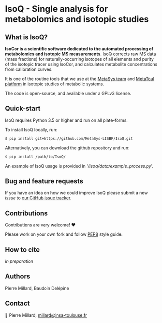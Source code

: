 # IsoQ - Single analysis for metabolomics and isotopic studies

## What is IsoQ?
**IsoCor is a scientific software dedicated to the automated processing of metabolomics and isotopic MS measurements**.
IsoQ corrects raw MS data (mass fractions) for
naturally-occurring isotopes of all elements and purity of the
isotopic tracer using IsoCor, and calculates metabolite concentrations 
from calibration curves.

It is one of the routine tools that we use at the [MetaSys team](http://www.lisbp.fr/en/research/molecular-physiology-and-metabolism/metasys.html) and [MetaToul platform](http://www.metatoul.fr) in isotopic studies of metabolic systems.

The code is open-source, and available under a GPLv3 license.

## Quick-start
IsoQ requires Python 3.5 or higher and run on all plate-forms.

To install IsoQ locally, run:

```bash
$ pip install git+https://github.com/MetaSys-LISBP/IsoQ.git
```

Alternatively, you can download the github repository and run:

```bash
$ pip install /path/to/IsoQ/
```

An example of IsoQ usage is provided in '*/isoq/data/example_process.py*'.

## Bug and feature requests
If you have an idea on how we could improve IsoQ please submit a new *issue*
to [our GitHub issue tracker](https://github.com/MetaSys-LISBP/IsoQ/issues).

## Contributions
Contributions are very welcome! :heart:

Please work on your own fork and
follow [PEP8](https://www.python.org/dev/peps/pep-0008/) style guide.

## How to cite
*in preparation*

## Authors
Pierre Millard, Baudoin Delépine 

## Contact
:email: Pierre Millard, millard@insa-toulouse.fr
